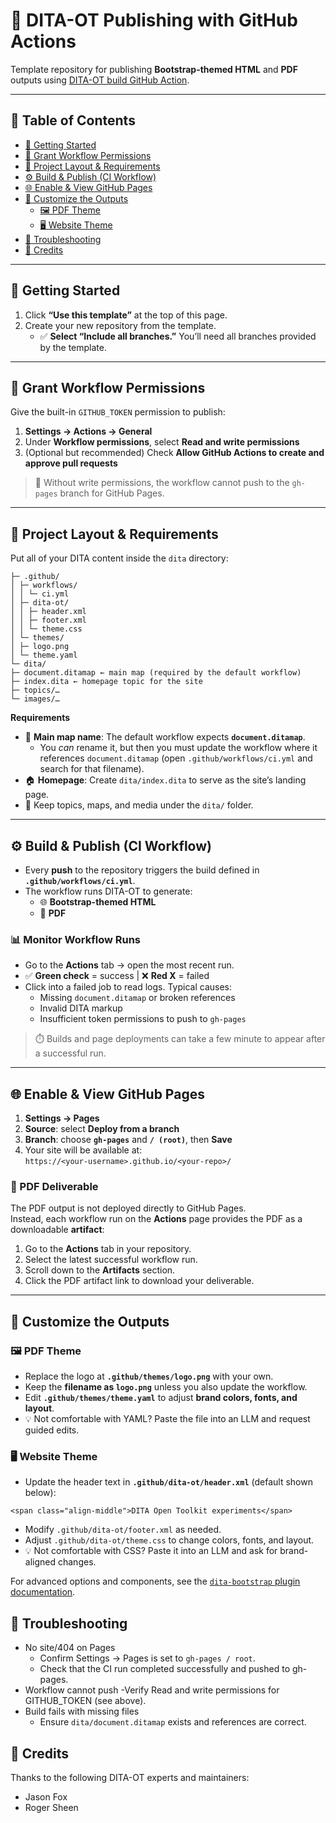 ﻿# 📘 DITA-OT Publishing with GitHub Actions

Template repository for publishing **Bootstrap-themed HTML** and **PDF** outputs using [DITA-OT build GitHub Action](https://github.com/dita-ot/dita-ot-action).

---

## 🧭 Table of Contents

- [🚀 Getting Started](#-getting-started)
- [🔑 Grant Workflow Permissions](#-grant-workflow-permissions)
- [🧱 Project Layout & Requirements](#-project-layout--requirements)
- [⚙️ Build & Publish (CI Workflow)](#️-build--publish-ci-workflow)
- [🌐 Enable & View GitHub Pages](#-enable--view-github-pages)
- [🎨 Customize the Outputs](#-customize-the-outputs)
  - [🖼️ PDF Theme](#️-pdf-theme)
  - [🖥️ Website Theme](#️-website-theme)
- [🛟 Troubleshooting](#-troubleshooting)
- [🙌 Credits](#-credits)

---

## 🚀 Getting Started

1. Click **“Use this template”** at the top of this page.  
2. Create your new repository from the template.  
   - ✅ **Select “Include all branches.”** You’ll need all branches provided by the template.

---

## 🔑 Grant Workflow Permissions

Give the built-in `GITHUB_TOKEN` permission to publish:

1. **Settings → Actions → General**  
2. Under **Workflow permissions**, select **Read and write permissions**  
3. (Optional but recommended) Check **Allow GitHub Actions to create and approve pull requests**

> 📝 Without write permissions, the workflow cannot push to the `gh-pages` branch for GitHub Pages.

---

## 🧱 Project Layout & Requirements

Put all of your DITA content inside the `dita` directory:

```repo-root/
├─ .github/
│ ├─ workflows/
│ │ └─ ci.yml
│ ├─ dita-ot/
│ │ ├─ header.xml
│ │ ├─ footer.xml
│ │ └─ theme.css
│ └─ themes/
│ ├─ logo.png
│ └─ theme.yaml
└─ dita/
├─ document.ditamap ← main map (required by the default workflow)
├─ index.dita ← homepage topic for the site
├─ topics/…
└─ images/…
```

**Requirements**

- 📄 **Main map name**: The default workflow expects **`document.ditamap`**.  
  - You *can* rename it, but then you must update the workflow where it references `document.ditamap` (open `.github/workflows/ci.yml` and search for that filename).
- 🏠 **Homepage**: Create `dita/index.dita` to serve as the site’s landing page.
- 📁 Keep topics, maps, and media under the `dita/` folder.

---

## ⚙️ Build & Publish (CI Workflow)

- Every **push** to the repository triggers the build defined in **`.github/workflows/ci.yml`**.  
- The workflow runs DITA-OT to generate:
  - 🌐 **Bootstrap-themed HTML**
  - 📄 **PDF**

### 📊 Monitor Workflow Runs

- Go to the **Actions** tab → open the most recent run.
- ✅ **Green check** = success | ❌ **Red X** = failed  
- Click into a failed job to read logs. Typical causes:
  - Missing `document.ditamap` or broken references
  - Invalid DITA markup
  - Insufficient token permissions to push to `gh-pages`

> ⏱️ Builds and page deployments can take a few minute to appear after a successful run.

---

## 🌐 Enable & View GitHub Pages

1. **Settings → Pages**  
2. **Source**: select **Deploy from a branch**  
3. **Branch**: choose **`gh-pages`** and **`/ (root)`**, then **Save**  
4. Your site will be available at:  
`https://<your-username>.github.io/<your-repo>/`

### 📄 PDF Deliverable

The PDF output is not deployed directly to GitHub Pages.  
Instead, each workflow run on the **Actions** page provides the PDF as a downloadable **artifact**:

1. Go to the **Actions** tab in your repository.  
2. Select the latest successful workflow run.  
3. Scroll down to the **Artifacts** section.  
4. Click the PDF artifact link to download your deliverable. 
---

## 🎨 Customize the Outputs

### 🖼️ PDF Theme

- Replace the logo at **`.github/themes/logo.png`** with your own.  
- Keep the **filename as `logo.png`** unless you also update the workflow.  
- Edit **`.github/themes/theme.yaml`** to adjust **brand colors, fonts, and layout**.  
- 💡 Not comfortable with YAML? Paste the file into an LLM and request guided edits.

### 🖥️ Website Theme

- Update the header text in **`.github/dita-ot/header.xml`** (default shown below):

`<span class="align-middle">DITA Open Toolkit experiments</span>`

- Modify `.github/dita-ot/footer.xml` as needed.
- Adjust `.github/dita-ot/theme.css` to change colors, fonts, and layout.
- 💡 Not comfortable with CSS? Paste it into an LLM and ask for brand-aligned changes.

For advanced options and components, see the [`dita-bootstrap` plugin documentation](https://infotexture.github.io/dita-bootstrap/).

## 🛟 Troubleshooting
- No site/404 on Pages
  - Confirm Settings → Pages is set to `gh-pages / root`.
  - Check that the CI run completed successfully and pushed to gh-pages.
- Workflow cannot push
 -Verify Read and write permissions for GITHUB_TOKEN (see above).
- Build fails with missing files
  - Ensure `dita/document.ditamap` exists and references are correct.

## 🙌 Credits

Thanks to the following DITA-OT experts and maintainers:
- Jason Fox
- Roger Sheen
